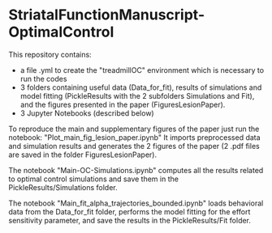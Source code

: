 # StriatalFunctionManuscript-OptimalControl

This repository contains: 
- a file .yml to create the "treadmillOC" environment which is necessary to run the codes 
- 3 folders containing useful data (Data_for_fit), results of simulations and model fitting (PickleResults with the 2 subfolders Simulations and Fit), and the figures presented in the paper (FiguresLesionPaper).
- 3 Jupyter Notebooks (described below)

To reproduce the main and supplementary figures of the paper just run the notebook: "Plot_main_fig_lesion_paper.ipynb"
It imports preprocessed data and simulation results and generates the 2 figures of the paper (2 .pdf files are saved in the folder FiguresLesionPaper).

The notebook "Main-OC-Simulations.ipynb" computes all the results related to optimal control simulations and save them in the PickleResults/Simulations folder.

The notebook "Main_fit_alpha_trajectories_bounded.ipynb" loads behavioral data from the Data_for_fit folder, performs the model fitting for the effort sensitivity parameter, and save the results in the PickleResults/Fit folder.


